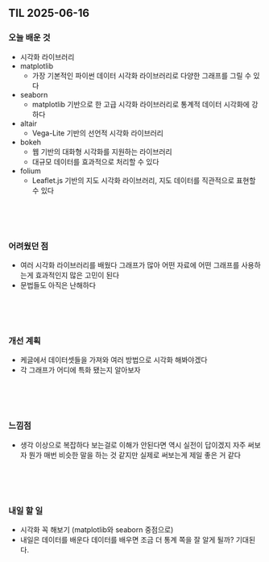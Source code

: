 ## TIL 2025-06-16

### 오늘 배운 것
- 시각화 라이브러리
- matplotlib
  - 가장 기본적인 파이썬 데이터 시각화 라이브러리로 다양한 그래프를 그릴 수 있다
- seaborn
  - matplotlib 기반으로 한 고급 시각화 라이브러리로 통계적 데이터 시각화에 강하다
- altair
  - Vega-Lite 기반의 선언적 시각화 라이브러리
- bokeh
  - 웹 기반의 대화형 시각화를 지원하는 라이브러리
  - 대규모 데이터를 효과적으로 처리할 수 있다
- folium
    - Leaflet.js 기반의 지도 시각화 라이브러리, 지도 데이터를 직관적으로 표현할 수 있다


<br/>
<br/>
<br/>

### 어려웠던 점
- 여러 시각화 라이브러리를 배웠다 그래프가 많아 어떤 자료에 어떤 그래프를 사용하는게 효과적인지 많은 고민이 된다
- 문법들도 아직은 난해하다 

<br/>
<br/>
<br/>

### 개선 계획
- 케글에서 데이터셋들을 가져와 여러 방법으로 시각화 해봐야겠다
- 각 그래프가 어디에 특화 됐는지 알아보자

<br/>
<br/>
<br/>

### 느낌점
- 생각 이상으로 복잡하다 보는걸로 이해가 안된다면 역시 실전이 답이겠지 자주 써보자 뭔가 매번 비슷한 말을 하는 것 같지만 실제로 써보는게 제일 좋은 거 같다


<br/>
<br/>
<br/>

### 내일 할 일
- 시각화 꼭 해보기 (matplotlib와 seaborn 중점으로)
- 내일은 데이터를 배운다 데이터를 배우면 조금 더 통계 쪽을 잘 알게 될까? 기대된다.